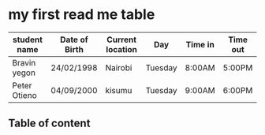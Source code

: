 # my first read me table
student name|Date of Birth|Current location|Day|Time in|Time out
---|---|---|---|---|---|
Bravin yegon|24/02/1998|Nairobi|Tuesday|8:00AM|5:00PM|
Peter Otieno|04/09/2000|kisumu|Tuesday|9:00AM|6:00PM| 
## Table of content
